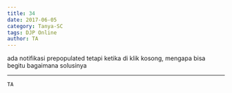 ```yaml
---
title: 34
date: 2017-06-05
category: Tanya-SC
tags: DJP Online
author: TA
---
```


ada notifikasi prepopulated tetapi ketika di klik kosong, mengapa bisa begitu bagaimana solusinya

---



`TA`
